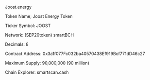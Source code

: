 Joost.energy

Token Name; Joost Energy Token

Ticker Symbol: JOOST

Network: (SEP20token) smartBCH

Decimals: 8

Contract Address: 0x3a1f077Fc032ba40570438Ef919Bcf771dD46c27

Maximum Supply: 90,000,000 (90 million)

Chain Explorer: smartscan.cash
